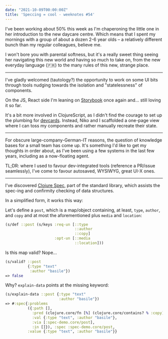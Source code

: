 ```yaml
---
date: "2021-10-09T00:00:00Z"
title: 'Speccing = cool - weeknotes #54'
---
```


I've been working about 50% this week as I'm chaperoning the little one in her introduction to the new daycare centre. Which means that I spent my mornings with a group of about a dozen 2-6 year olds – a relatively different bunch than my regular colleagues, believe me.

I won't bore you with parental softness, but it's a really sweet thing seeing her navigating this new world and having so much to take on, from the new everyday language (🇫🇷) to the many rules of this new, strange place.

---

I've gladly welcomed (tautology?) the opportunity to work on some UI bits through tools nudging towards the isolation and "statelessness" of components.

On the JS, React side I'm leaning on [Storybook](https://storybook.js.org/) once again and... still loving it so far.

It's a bit more involved in ClojureScript, as I didn't find the courage to set up the plumbing for [devcards](https://github.com/bhauman/devcards). Instead, Niko and I scaffolded a one-page view where I can toss my components and rather manually recreate their state.

---

For obscure large-company-German-IT reasons, the question of knowledge bases for a small team has come up. It's something I'd like to get my thoughts in order about, as I've been using a few systems in the last few years, including as a now-floating agent.

TL;DR: where I used to favour dev-integrated tools (reference a PR/issue seamlessly), I've come to favour autosaved, WYSIWYG, great UI-X ones.

---

I've discovered [Clojure Spec](https://clojure.org/guides/spec), part of the standard library, which assists the spec-ing and confirmity checking of data structures.

In a simplified form, it works this way:

Let's define a `post`, which is a map/object containing, at least, `type`, `author`, and `copy` and at most the aforementioned plus `media` and `location`:

```clj
(s/def ::post (s/keys :req-un [::type
                               ::author
                               ::copy]
                      :opt-un [::media
                               ::location]))
```

Is this map valid? Nope...

```clj
(s/valid? ::post
          {:type "text"
           :author "basile"})
=> false
```

Why? `explain-data` points at the missing keyword:

```clj
(s/explain-data ::post {:type "text"
                        :author "basile"})
=> #:spec{:problems
          ({:path [],
            :pred (clojure.core/fn [%] (clojure.core/contains? % :copy)),
            :val {:type "text", :author "basile"},
            :via [:spec-demo.core/post],
            :in []}), :spec :spec-demo.core/post,
          :value {:type "text", :author "basile"}}
```
